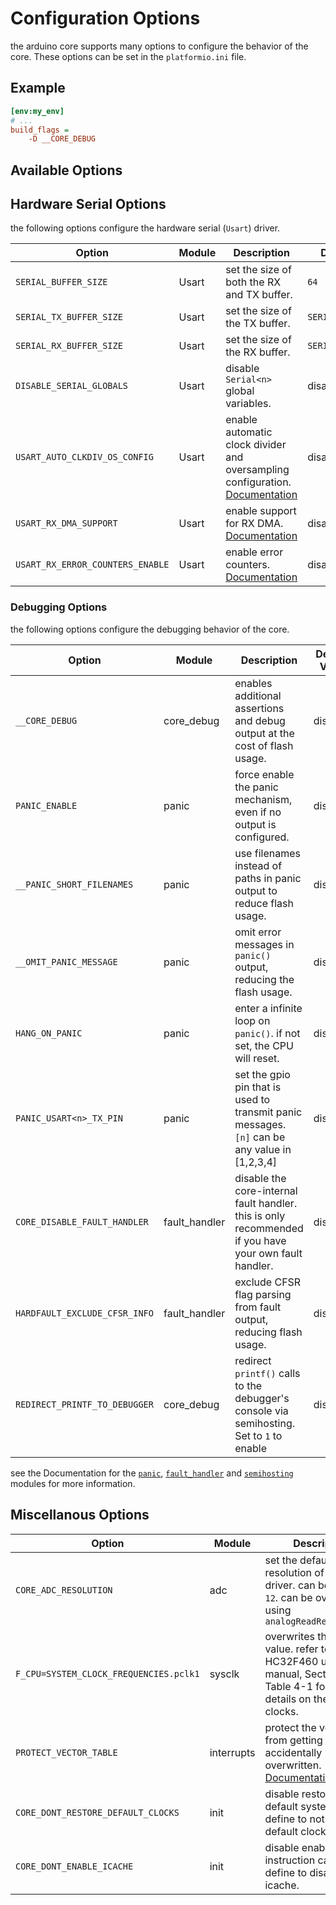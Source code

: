 # Configuration Options

the arduino core supports many options to configure the behavior of the core. These options can be set in the `platformio.ini` file.

## Example

```ini
[env:my_env]
# ...
build_flags = 
    -D __CORE_DEBUG
```

## Available Options

## Hardware Serial Options

the following options configure the hardware serial (`Usart`) driver.

| Option                           | Module | Description                                                                                            | Default Value        |
| -------------------------------- | ------ | ------------------------------------------------------------------------------------------------------ | -------------------- |
| `SERIAL_BUFFER_SIZE`             | Usart  | set the size of both the RX and TX buffer.                                                             | `64`                 |
| `SERIAL_TX_BUFFER_SIZE`          | Usart  | set the size of the TX buffer.                                                                         | `SERIAL_BUFFER_SIZE` |
| `SERIAL_RX_BUFFER_SIZE`          | Usart  | set the size of the RX buffer.                                                                         | `SERIAL_BUFFER_SIZE` |
| `DISABLE_SERIAL_GLOBALS`         | Usart  | disable `Serial<n>` global variables.                                                                  | disabled             |
| `USART_AUTO_CLKDIV_OS_CONFIG`    | Usart  | enable automatic clock divider and oversampling configuration. [Documentation](./usart/AUTO_CLKDIV.md) | disabled             |
| `USART_RX_DMA_SUPPORT`           | Usart  | enable support for RX DMA. [Documentation](./usart/RX_DMA.md)                                          | disabled             |
| `USART_RX_ERROR_COUNTERS_ENABLE` | Usart  | enable error counters. [Documentation](./usart/ERROR_COUNTERS.md)                                      | disabled             |


### Debugging Options

the following options configure the debugging behavior of the core.

| Option                        | Module        | Description                                                                                           | Default Value |
| ----------------------------- | ------------- | ----------------------------------------------------------------------------------------------------- | ------------- |
| `__CORE_DEBUG`                | core_debug    | enables additional assertions and debug output at the cost of flash usage.                            | disabled      |
| `PANIC_ENABLE`                | panic         | force enable the panic mechanism, even if no output is configured.                                    | disabled      |
| `__PANIC_SHORT_FILENAMES`     | panic         | use filenames instead of paths in panic output to reduce flash usage.                                 | disabled      |
| `__OMIT_PANIC_MESSAGE`        | panic         | omit error messages in `panic()` output, reducing the flash usage.                                    | disabled      |
| `HANG_ON_PANIC`               | panic         | enter a infinite loop on `panic()`. if not set, the CPU will reset.                                   | disabled      |
| `PANIC_USART<n>_TX_PIN`       | panic         | set the gpio pin that is used to transmit panic messages. `[n]` can be any value in [1,2,3,4]         | disabled      |
| `CORE_DISABLE_FAULT_HANDLER`  | fault_handler | disable the core-internal fault handler. this is only recommended if you have your own fault handler. | disabled      |
| `HARDFAULT_EXCLUDE_CFSR_INFO` | fault_handler | exclude CFSR flag parsing from fault output, reducing flash usage.                                    | disabled      |
| `REDIRECT_PRINTF_TO_DEBUGGER` | core_debug    | redirect `printf()` calls to the debugger's console via semihosting. Set to `1` to enable             | disabled      |

see the Documentation for the [`panic`](./PANIC.md), [`fault_handler`](./FAULT_HANDLER.md) and [`semihosting`](./SEMIHOSTING.md) modules for more information.


## Miscellanous Options

| Option                                 | Module     | Description                                                                                                                       | Default Value                   |
| -------------------------------------- | ---------- | --------------------------------------------------------------------------------------------------------------------------------- | ------------------------------- |
| `CORE_ADC_RESOLUTION`                  | adc        | set the default resolution of ADC driver. can be `8`, `10`, or `12`. can be overwritten using `analogReadResolution()`            | `10`                            |
| `F_CPU=SYSTEM_CLOCK_FREQUENCIES.pclk1` | sysclk     | overwrites the `F_CPU` value. refer to the HC32F460 user manual, Section 4.3, Table 4-1 for more details on the different clocks. | `SYSTEM_CLOCK_FREQUENCIES.hclk` |
| `PROTECT_VECTOR_TABLE`                 | interrupts | protect the vector table from getting accidentally overwritten. [Documentation](./mpu/PROTECT_VECTOR_TABLE.md)                    | `1`                             |
| `CORE_DONT_RESTORE_DEFAULT_CLOCKS`     | init       | disable restoring the default system clock. define to not restore default clocks.                                                 | disabled                        |
| `CORE_DONT_ENABLE_ICACHE`              | init       | disable enabling flash instruction cache. define to disable icache.                                                               | disabled                        |
